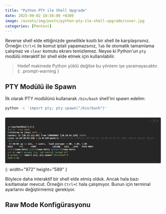 ```yaml
---
title: "Python PTY ile Shell Upgrade"
date: 2025-09-02 10:58:00 +0300
image: /assets/img/posts/python-pty-ile-shell-upgrade/cover.jpg
categories: [Pentest]
---
```


Reverse shell elde ettiğinizde genellikle kısıtlı bir shell ile karşılaşırsınız. Örneğin `Ctrl+C` ile komut iptali yapamazsınız, `Tab` ile otomatik tamamlama çalışmaz ve `clear` komutu ekranı temizlemez. Neyse ki Python'un `pty` modülü interaktif bir shell elde etmek için kullanılabilir.

> Hedef makinede Python yüklü değilse bu yöntem işe yaramayacaktır.
{: .prompt-warning }

## PTY Modülü ile Spawn

İlk olarak PTY modülünü kullanarak `/bin/bash` shell'ini spawn edelim:

```bash 
python -c 'import pty; pty.spawn("/bin/bash")'
```

![Python PTY ile Spawn Edilen Shell](/assets/img/posts/python-pty-ile-shell-upgrade/img1.png){: width="972" height="589" }

Böylece daha interaktif bir shell elde etmiş olduk. Ancak hala bazı kısıtlamalar mevcut. Örneğin `Ctrl+C` hala çalışmıyor. Bunun için terminal ayarlarını değiştirmemiz gerekiyor.

## Raw Mode Konfigürasyonu

